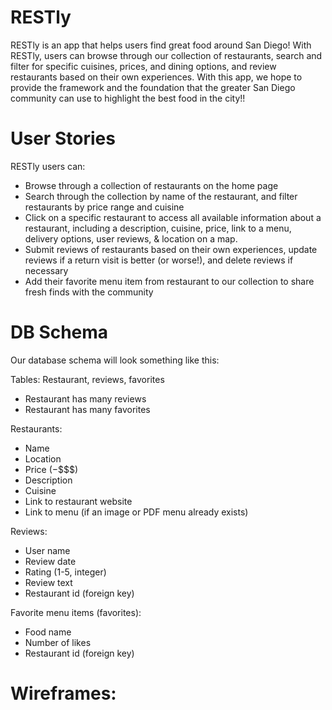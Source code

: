 # RESTly

RESTly is an app that helps users find great food around San Diego! With RESTly, users can browse through our collection of restaurants, search and filter for specific cuisines, prices, and dining options, and review restaurants based on their own experiences. With this app, we hope to provide the framework and the foundation that the greater San Diego community can use to highlight the best food in the city!!

# User Stories

RESTly users can:
- Browse through a collection of restaurants on the home page
- Search through the collection by name of the restaurant, and filter restaurants by price range and cuisine
- Click on a specific restaurant to access all available information about a restaurant, including a description, cuisine, price, link to a menu, delivery options, user reviews, & location on a map.
- Submit reviews of restaurants based on their own experiences, update reviews if a return visit is better (or worse!), and delete reviews if necessary
- Add their favorite menu item from restaurant to our collection to share fresh finds with the community

# DB Schema
 
Our database schema will look something like this:
 
Tables: Restaurant, reviews, favorites
- Restaurant has many reviews
- Restaurant has many favorites

Restaurants:
- Name
- Location
- Price ($-$$$$)
- Description
- Cuisine
- Link to restaurant website
- Link to menu (if an image or PDF menu already exists)
 
Reviews:
- User name
- Review date
- Rating (1-5, integer)
- Review text
- Restaurant id (foreign key)
 
Favorite menu items (favorites):
- Food name
- Number of likes
- Restaurant id (foreign key)

# Wireframes:
